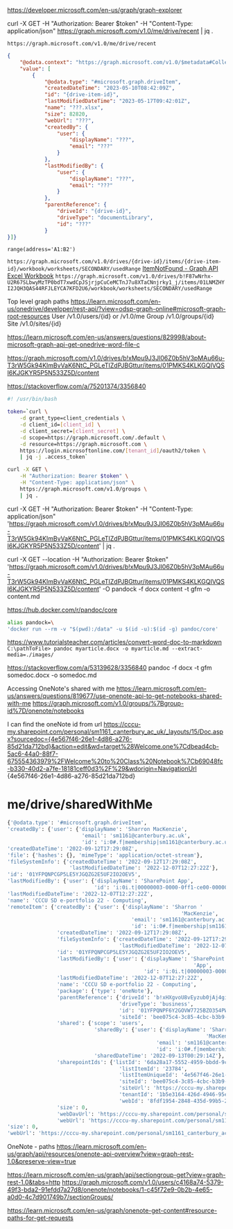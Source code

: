 https://developer.microsoft.com/en-us/graph/graph-explorer


curl -X GET -H "Authorization: Bearer $token" -H "Content-Type: application/json" https://graph.microsoft.com/v1.0/me/drive/recent | jq .

`https://graph.microsoft.com/v1.0/me/drive/recent`
```json
{
    "@odata.context": "https://graph.microsoft.com/v1.0/$metadata#Collection(driveItem)",
    "value": [
        {
            "@odata.type": "#microsoft.graph.driveItem",
            "createdDateTime": "2023-05-10T08:42:09Z",
            "id": "{drive-item-id}",
            "lastModifiedDateTime": "2023-05-17T09:42:01Z",
            "name": "???.xlsx",
            "size": 82820,
            "webUrl": "???",
            "createdBy": {
                "user": {
                    "displayName": "???",
                    "email": "???"
                }
            },
            "lastModifiedBy": {
                "user": {
                    "displayName": "???",
                    "email": "???"
                }
            },
            "parentReference": {
                "driveId": "{drive-id}",
                "driveType": "documentLibrary",
                "id": "???"
            }
}]}
```

`range(address='A1:B2')`


`https://graph.microsoft.com/v1.0/drives/{drive-id}/items/{drive-item-id}/workbook/worksheets/SECONDARY/usedRange`
[ItemNotFound - Graph API Excel Workbook](https://learn.microsoft.com/en-us/answers/questions/1078833/itemnotfound-graph-api-excel-workbook)
`https://graph.microsoft.com/v1.0/drives/b!F87wNrhx-U2R67SLbwyMzTP0bdT7xwdCpJSjrjpCuCeMCTnJ7u8XTaCNnjrky1_j/items/01LNMZHYI2JQH3QAS44RFJLEYCA7KFD2U6/workbook/worksheets/SECONDARY/usedRange`

Top level graph paths
https://learn.microsoft.com/en-us/onedrive/developer/rest-api/?view=odsp-graph-online#microsoft-graph-root-resources
User    /v1.0/users/{id} or /v1.0/me
Group 	/v1.0/groups/{id}
Site 	/v1.0/sites/{id}



https://learn.microsoft.com/en-us/answers/questions/829998/about-microsoft-graph-api-get-onedrive-word-file-c


https://graph.microsoft.com/v1.0/drives/b!xMpu9J3Jl06Z0b5hV3pMAu66u-T3rW5Gk94KImBvVaK6NtC_PGLeTIZdPJBGttur/items/01PMKS4KLKGQIVQSI6KJGKYR5P5N533Z5D/content



https://stackoverflow.com/a/75201374/3356840
```bash
#! /usr/bin/bash

token=`curl \
    -d grant_type=client_credentials \
    -d client_id=[client_id] \
    -d client_secret=[client_secret] \
    -d scope=https://graph.microsoft.com/.default \
    -d resource=https://graph.microsoft.com \
    https://login.microsoftonline.com/[tenant_id]/oauth2/token \
    | jq -j .access_token`

curl -X GET \
    -H "Authorization: Bearer $token" \
    -H "Content-Type: application/json" \
    https://graph.microsoft.com/v1.0/groups \
    | jq .
```

curl -X GET -H "Authorization: Bearer $token" -H "Content-Type: application/json" 'https://graph.microsoft.com/v1.0/drives/b!xMpu9J3Jl06Z0b5hV3pMAu66u-T3rW5Gk94KImBvVaK6NtC_PGLeTIZdPJBGttur/items/01PMKS4KLKGQIVQSI6KJGKYR5P5N533Z5D/content' | jq .


curl -X GET --location -H "Authorization: Bearer $token" 'https://graph.microsoft.com/v1.0/drives/b!xMpu9J3Jl06Z0b5hV3pMAu66u-T3rW5Gk94KImBvVaK6NtC_PGLeTIZdPJBGttur/items/01PMKS4KLKGQIVQSI6KJGKYR5P5N533Z5D/content' -O
pandock -f docx content -t gfm -o content.md



https://hub.docker.com/r/pandoc/core
```bash
alias pandock=\
'docker run --rm -v "$(pwd):/data" -u $(id -u):$(id -g) pandoc/core'
```

https://www.tutorialsteacher.com/articles/convert-word-doc-to-markdown
`C:\pathToFile> pandoc myarticle.docx -o myarticle.md --extract-media=./images/`

https://stackoverflow.com/a/53139628/3356840
pandoc -f docx -t gfm somedoc.docx -o somedoc.md


Accessing OneNote's shared with me
https://learn.microsoft.com/en-us/answers/questions/819677/use-onenote-api-to-get-notebooks-shared-with-me
https://graph.microsoft.com/v1.0/groups/%7Bgroup-id%7D/onenote/notebooks


I can find the oneNote id from url
https://cccu-my.sharepoint.com/personal/sm1161_canterbury_ac_uk/_layouts/15/Doc.aspx?sourcedoc={4e567f46-26e1-4d86-a276-85d21da712bd}&action=edit&wd=target%28Welcome.one%7Cdbead4cb-5ac6-44a0-88f7-675554363979%2FWelcome%20to%20Class%20Notebook%7Cb69048fc-b330-40d2-a7fe-18181ceff0d3%2F%29&wdorigin=NavigationUrl
{4e567f46-26e1-4d86-a276-85d21da712bd}



# me/drive/sharedWithMe

```python
{'@odata.type': '#microsoft.graph.driveItem',
'createdBy': {'user': {'displayName': 'Sharron MacKenzie',
                        'email': 'sm1161@canterbury.ac.uk',
                        'id': 'i:0#.f|membership|sm1161@canterbury.ac.uk'}},
'createdDateTime': '2022-09-12T17:29:08Z',
'file': {'hashes': {}, 'mimeType': 'application/octet-stream'},
'fileSystemInfo': {'createdDateTime': '2022-09-12T17:29:08Z',
                    'lastModifiedDateTime': '2022-12-07T12:27:22Z'},
'id': '01YFPQNPCGP5LE5YJGQZG2E5UF2IO2OEV5',
'lastModifiedBy': {'user': {'displayName': 'SharePoint App',
                            'id': 'i:0i.t|00000003-0000-0ff1-ce00-000000000000|app@sharepoint'}},
'lastModifiedDateTime': '2022-12-07T12:27:22Z',
'name': 'CCCU SD e-portfolio 22 - Computing',
'remoteItem': {'createdBy': {'user': {'displayName': 'Sharron '
                                                        'MacKenzie',
                                        'email': 'sm1161@canterbury.ac.uk',
                                        'id': 'i:0#.f|membership|sm1161@canterbury.ac.uk'}},
                'createdDateTime': '2022-09-12T17:29:08Z',
                'fileSystemInfo': {'createdDateTime': '2022-09-12T17:29:08Z',
                                    'lastModifiedDateTime': '2022-12-07T12:27:22Z'},
                'id': '01YFPQNPCGP5LE5YJGQZG2E5UF2IO2OEV5',
                'lastModifiedBy': {'user': {'displayName': 'SharePoint '
                                                            'App',
                                            'id': 'i:0i.t|00000003-0000-0ff1-ce00-000000000000|app@sharepoint'}},
                'lastModifiedDateTime': '2022-12-07T12:27:22Z',
                'name': 'CCCU SD e-portfolio 22 - Computing',
                'package': {'type': 'oneNote'},
                'parentReference': {'driveId': 'b!xHXgvoU8vEyzub0jAj4giVQZ349IKF1DmbUorCVrz_wXiqJtUlVZSbvdnNnEXbpC',
                                    'driveType': 'business',
                                    'id': '01YFPQNPF6Y2GOVW7725BZO354PWSELRRZ',
                                    'siteId': 'bee075c4-3c85-4cbc-b3b9-bd23023e2089'},
                'shared': {'scope': 'users',
                            'sharedBy': {'user': {'displayName': 'Sharron '
                                                                'MacKenzie',
                                                'email': 'sm1161@canterbury.ac.uk',
                                                'id': 'i:0#.f|membership|sm1161@canterbury.ac.uk'}},
                            'sharedDateTime': '2022-09-13T00:29:14Z'},
                'sharepointIds': {'listId': '6da28a17-5552-4959-bbdd-9cd9c45dba42',
                                    'listItemId': '23784',
                                    'listItemUniqueId': '4e567f46-26e1-4d86-a276-85d21da712bd',
                                    'siteId': 'bee075c4-3c85-4cbc-b3b9-bd23023e2089',
                                    'siteUrl': 'https://cccu-my.sharepoint.com/personal/sm1161_canterbury_ac_uk',
                                    'tenantId': '1b5e3164-426d-4946-95e1-4c156d541cda',
                                    'webId': '8fdf1954-2848-435d-99b5-28ac256bcffc'},
                'size': 0,
                'webDavUrl': 'https://cccu-my.sharepoint.com/personal/sm1161_canterbury_ac_uk/Documents/Class%20Notebooks/CCCU%20SD%20e-portfolio%2022%20-%20Computing',
                'webUrl': 'https://cccu-my.sharepoint.com/personal/sm1161_canterbury_ac_uk/_layouts/15/Doc.aspx?sourcedoc=%7B4E567F46-26E1-4D86-A276-85D21DA712BD%7D&file=CCCU%20SD%20e-portfolio%2022%20-%20Computing&action=edit&mobileredirect=true&wdorigin=Sharepoint'},
'size': 0,
'webUrl': 'https://cccu-my.sharepoint.com/personal/sm1161_canterbury_ac_uk/_layouts/15/Doc.aspx?sourcedoc=%7B4E567F46-26E1-4D86-A276-85D21DA712BD%7D&file=CCCU%20SD%20e-portfolio%2022%20-%20Computing&action=edit&mobileredirect=true&wdorigin=Sharepoint'},
```



OneNote - paths
https://learn.microsoft.com/en-us/graph/api/resources/onenote-api-overview?view=graph-rest-1.0&preserve-view=true


https://learn.microsoft.com/en-us/graph/api/sectiongroup-get?view=graph-rest-1.0&tabs=http
https://graph.microsoft.com/v1.0/users/c4168a74-5379-49f3-bda2-91efdd7a27d8/onenote/notebooks/1-c45f72e9-0b2b-4e65-a0d0-4c7d901749b7/sectionGroups/


https://learn.microsoft.com/en-us/graph/onenote-get-content#resource-paths-for-get-requests